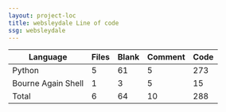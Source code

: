```yaml
---
layout: project-loc
title: websleydale Line of code
ssg: websleydale
---
```

<div class="table-responsive">
<table class="table">
<thead><tr>
<th>Language</th>
<th>Files</th>
<th>Blank</th>
<th>Comment</th>
<th>Code</th>
</tr></thead><tbody>
<tr><td>Python</td><td> 5</td><td> 61</td><td> 5</td><td> 273</td></tr>
<tr><td>Bourne Again Shell</td><td> 1</td><td> 3</td><td> 5</td><td> 15</td></tr>
<tr><td>Total</td><td>6</td><td>64</td><td>10</td><td>288</td></tr>
</tbody></table></div>
